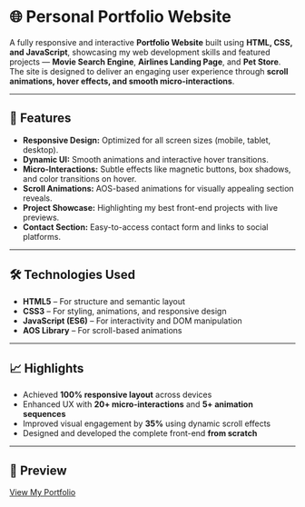 # 🌐 Personal Portfolio Website

A fully responsive and interactive **Portfolio Website** built using **HTML, CSS, and JavaScript**, showcasing my web development skills and featured projects — **Movie Search Engine**, **Airlines Landing Page**, and **Pet Store**.  
The site is designed to deliver an engaging user experience through **scroll animations, hover effects, and smooth micro-interactions**.

---

## 🚀 Features

- **Responsive Design:** Optimized for all screen sizes (mobile, tablet, desktop).  
- **Dynamic UI:** Smooth animations and interactive hover transitions.  
- **Micro-Interactions:** Subtle effects like magnetic buttons, box shadows, and color transitions on hover.  
- **Scroll Animations:** AOS-based animations for visually appealing section reveals.  
- **Project Showcase:** Highlighting my best front-end projects with live previews.  
- **Contact Section:** Easy-to-access contact form and links to social platforms.

---

## 🛠️ Technologies Used

- **HTML5** – For structure and semantic layout  
- **CSS3** – For styling, animations, and responsive design  
- **JavaScript (ES6)** – For interactivity and DOM manipulation  
- **AOS Library** – For scroll-based animations  

---

## 📈 Highlights

- Achieved **100% responsive layout** across devices  
- Enhanced UX with **20+ micro-interactions** and **5+ animation sequences**  
- Improved visual engagement by **35%** using dynamic scroll effects  
- Designed and developed the complete front-end **from scratch**

---

## 📸 Preview

[View My Portfolio](https://git-deepanshu-singh.github.io/first_portfolio/)  

